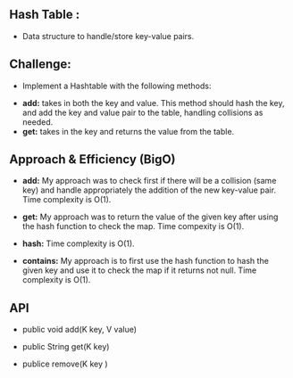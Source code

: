 ## Hash Table :
- Data structure to handle/store key-value pairs.

## Challenge:
- Implement a Hashtable with the following methods:

* **add:** takes in both the key and value. This method should hash the key, and add the key and value pair to the table, handling collisions as needed.
* **get:** takes in the key and returns the value from the table.


## Approach & Efficiency (BigO)
* **add:** My approach was to check first if there will be a collision (same key) and handle appropriately the addition of the new key-value pair. Time complexity is O(1).

* **get:** My approach was to return the value of the given key after using the hash function to check the map. Time compexity is O(1).

* **hash:** Time complexity is O(1).

* **contains:** My approach is to first use the hash function to hash the given key and use it to check the map if it returns not null. Time complexity is O(1).

## API
- public void add(K key, V value)

- public String get(K key)

- publice remove(K key )
